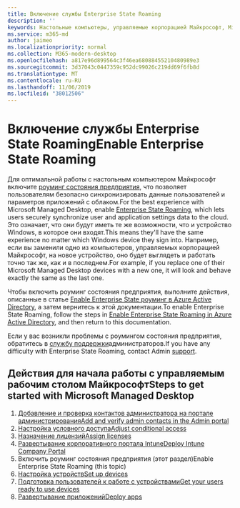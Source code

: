 ```yaml
---
title: Включение службы Enterprise State Roaming
description: ''
keywords: Настольные компьютеры, управляемые корпорацией Майкрософт, Microsoft 365, служба, документация
ms.service: m365-md
author: jaimeo
ms.localizationpriority: normal
ms.collection: M365-modern-desktop
ms.openlocfilehash: a817e96d899564c3f46ea68088455210480989e3
ms.sourcegitcommit: 3d37043c0447359c952dc99026c219dd69f6fb8d
ms.translationtype: MT
ms.contentlocale: ru-RU
ms.lasthandoff: 11/06/2019
ms.locfileid: "38012506"
---
```

# <a name="enable-enterprise-state-roaming"></a><span data-ttu-id="5a023-103">Включение службы Enterprise State Roaming</span><span class="sxs-lookup"><span data-stu-id="5a023-103">Enable Enterprise State Roaming</span></span>

<span data-ttu-id="5a023-104">Для оптимальной работы с настольным компьютером Майкрософт включите [роуминг состояния предприятия](https://docs.microsoft.com/azure/active-directory/devices/enterprise-state-roaming-overview), что позволяет пользователям безопасно синхронизировать данные пользователей и параметров приложений с облаком.</span><span class="sxs-lookup"><span data-stu-id="5a023-104">For the best experience with Microsoft Managed Desktop, enable [Enterprise State Roaming](https://docs.microsoft.com/azure/active-directory/devices/enterprise-state-roaming-overview), which lets users securely synchronize user and application settings data to the cloud.</span></span> <span data-ttu-id="5a023-105">Это означает, что они будут иметь те же возможности, что и устройство Windows, в которое они входят.</span><span class="sxs-lookup"><span data-stu-id="5a023-105">This means they'll have the same experience no matter which Windows device they sign into.</span></span> <span data-ttu-id="5a023-106">Например, если вы заменили одно из компьютеров, управляемых корпорацией Майкрософт, на новое устройство, оно будет выглядеть и работать точно так же, как и в последнем.</span><span class="sxs-lookup"><span data-stu-id="5a023-106">For example, if you replace one of their Microsoft Managed Desktop devices with a new one, it will look and behave exactly the same as the last one.</span></span>

<span data-ttu-id="5a023-107">Чтобы включить роуминг состояния предприятия, выполните действия, описанные в статье [Enable Enterprise State роуминг в Azure Active Directory](https://docs.microsoft.com/azure/active-directory/devices/enterprise-state-roaming-enable), а затем вернитесь к этой документации.</span><span class="sxs-lookup"><span data-stu-id="5a023-107">To enable Enterprise State Roaming, follow the steps in [Enable Enterprise State Roaming in Azure Active Directory](https://docs.microsoft.com/azure/active-directory/devices/enterprise-state-roaming-enable), and then return to this documentation.</span></span>

<span data-ttu-id="5a023-108">Если у вас возникли проблемы с роумингом состояния предприятия, обратитесь в [службу поддержки](../working-with-managed-desktop/admin-support.md)администраторов.</span><span class="sxs-lookup"><span data-stu-id="5a023-108">If you have any difficulty with Enterprise State Roaming, contact Admin [support](../working-with-managed-desktop/admin-support.md).</span></span>

## <a name="steps-to-get-started-with-microsoft-managed-desktop"></a><span data-ttu-id="5a023-109">Действия для начала работы с управляемым рабочим столом Майкрософт</span><span class="sxs-lookup"><span data-stu-id="5a023-109">Steps to get started with Microsoft Managed Desktop</span></span>

1. [<span data-ttu-id="5a023-110">Добавление и проверка контактов администратора на портале администрирования</span><span class="sxs-lookup"><span data-stu-id="5a023-110">Add and verify admin contacts in the Admin portal</span></span>](add-admin-contacts.md)
2. [<span data-ttu-id="5a023-111">Настройка условного доступа</span><span class="sxs-lookup"><span data-stu-id="5a023-111">Adjust conditional access</span></span>](conditional-access.md)
3. [<span data-ttu-id="5a023-112">Назначение лицензий</span><span class="sxs-lookup"><span data-stu-id="5a023-112">Assign licenses</span></span>](assign-licenses.md)
4. [<span data-ttu-id="5a023-113">Развертывание корпоративного портала Intune</span><span class="sxs-lookup"><span data-stu-id="5a023-113">Deploy Intune Company Portal</span></span>](company-portal.md)
5. <span data-ttu-id="5a023-114">Включить роуминг состояния предприятия (этот раздел)</span><span class="sxs-lookup"><span data-stu-id="5a023-114">Enable Enterprise State Roaming (this topic)</span></span>
6. [<span data-ttu-id="5a023-115">Настройка устройств</span><span class="sxs-lookup"><span data-stu-id="5a023-115">Set up devices</span></span>](set-up-devices.md)
7. [<span data-ttu-id="5a023-116">Подготовка пользователей к работе с устройствами</span><span class="sxs-lookup"><span data-stu-id="5a023-116">Get your users ready to use devices</span></span>](get-started-devices.md)
8. [<span data-ttu-id="5a023-117">Развертывание приложений</span><span class="sxs-lookup"><span data-stu-id="5a023-117">Deploy apps</span></span>](deploy-apps.md)

